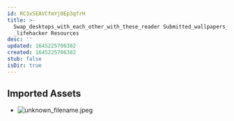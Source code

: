 ```yaml
---
id: RC3x5EAVCfmYj0Ep3qfrH
title: >-
  Swap_desktops_with_each_other_with_these_reader Submitted_wallpapers_
  _lifehacker Resources
desc: ''
updated: 1645225706382
created: 1645225706382
stub: false
isDir: true
---
```

## Imported Assets
- ![unknown_filename.jpeg](/assets/unknown_filename-NvPRQKiif1Y5.jpeg)
